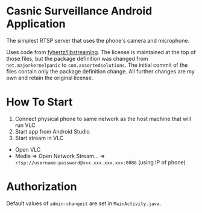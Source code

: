 # Casnic Surveillance Android Application

The simplest RTSP server that uses the phone's camera and microphone.

Uses code from [fyhertz/libstreaming](https://github.com/fyhertz/libstreaming). The license is maintained at the top of those files, but the package definition was changed from `net.majorkernelpanic` to `com.assortedsolutions`. The initial commit of the files contain only the package definition change. All further changes are my own and retain the original license.

# How To Start

1. Connect physical phone to same network as the host machine that will run VLC
1. Start app from Android Studio
1. Start stream in VLC
  - Open VLC
  - Media => Open Network Stream... => `rtsp://username:password@xxx.xxx.xxx.xxx:8086` (using IP of phone)

# Authorization

Default values of `admin:changeit` are set in `MainActivity.java`.
